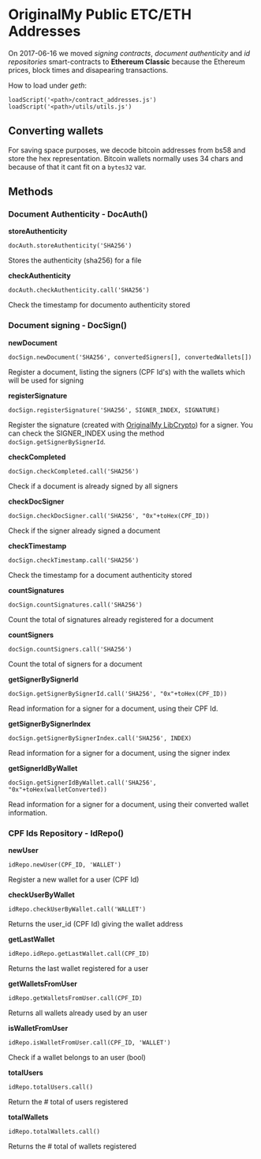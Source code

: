 # OriginalMy Public ETC/ETH Addresses

On 2017-06-16 we moved *signing contracts*, *document authenticity* and *id repositories* smart-contracts to **Ethereum Classic** because the Ethereum prices, block times and disapearing transactions.

How to load under *geth*:
    
    loadScript('<path>/contract_addresses.js')
    loadScript('<path>/utils/utils.js')

## Converting wallets
For saving space purposes, we decode bitcoin addresses from bs58 and store the hex representation. Bitcoin wallets normally uses 34 chars and because of that it cant fit on a `bytes32` var.

## Methods

### Document Authenticity - DocAuth()

**storeAuthenticity**

    docAuth.storeAuthenticity('SHA256')
Stores the authenticity (sha256) for a file

**checkAuthenticity**

    docAuth.checkAuthenticity.call('SHA256')
Check the timestamp for documento authenticity stored

### Document signing - DocSign()

**newDocument**

    docSign.newDocument('SHA256', convertedSigners[], convertedWallets[])
Register a document, listing the signers (CPF Id's) with the wallets which will be used for signing

**registerSignature**

    docSign.registerSignature('SHA256', SIGNER_INDEX, SIGNATURE)
Register the signature (created with [OriginalMy LibCrypto](https://github.com/originalmy/originalmy-libcrypto)) for a signer. You can check the SIGNER_INDEX using the method `docSign.getSignerBySignerId`.

**checkCompleted** 
  
    docSign.checkCompleted.call('SHA256')
Check if a document is already signed by all signers

**checkDocSigner**

    docSign.checkDocSigner.call('SHA256', "0x"+toHex(CPF_ID)) 
Check if the signer already signed a document

**checkTimestamp**

    docSign.checkTimestamp.call('SHA256')
Check the timestamp for a document authenticity stored

**countSignatures**

    docSign.countSignatures.call('SHA256')
Count the total of signatures already registered for a document

**countSigners**

    docSign.countSigners.call('SHA256')
Count the total of signers for a document

**getSignerBySignerId**

    docSign.getSignerBySignerId.call('SHA256', "0x"+toHex(CPF_ID))
Read information for a signer for a document, using their CPF Id.

**getSignerBySignerIndex**

    docSign.getSignerBySignerIndex.call('SHA256', INDEX)
Read information for a signer for a document, using the signer index
    
**getSignerIdByWallet**

    docSign.getSignerIdByWallet.call('SHA256', "0x"+toHex(walletConverted))
Read information for a signer for a document, using their converted wallet information.


### CPF Ids Repository - IdRepo()

**newUser**

    idRepo.newUser(CPF_ID, 'WALLET')
Register a new wallet for a user (CPF Id)

**checkUserByWallet**

    idRepo.checkUserByWallet.call('WALLET')
Returns the user_id (CPF Id) giving the wallet address

**getLastWallet**

    idRepo.idRepo.getLastWallet.call(CPF_ID)
Returns the last wallet registered for a user

**getWalletsFromUser**

    idRepo.getWalletsFromUser.call(CPF_ID)
Returns all wallets already used by an user

**isWalletFromUser**

    idRepo.isWalletFromUser.call(CPF_ID, 'WALLET')
Check if a wallet belongs to an user (bool)

**totalUsers**

    idRepo.totalUsers.call()
Return the # total of users registered

**totalWallets**

    idRepo.totalWallets.call()
Returns the # total of wallets registered

